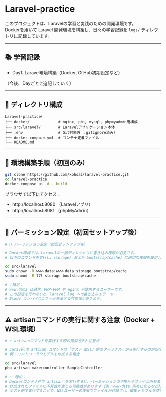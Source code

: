# Laravel-practice

このプロジェクトは、Laravelの学習と実践のための開発環境です。  
Dockerを用いて Laravel 開発環境を構築し、日々の学習記録を `logs/` ディレクトリに記録しています。

---

## 📚 学習記録

- Day1: Laravel環境構築（Docker, GitHub初期設定など）

（今後、Dayごとに追記していく）

---

## 📁 ディレクトリ構成

```
Laravel-practice/
├── docker/             # nginx, php, mysql, phpmyadmin用構成
├── src/laravel/        # Laravelアプリケーション本体
├── .env                # Git対象外（.gitignore済み）
├── docker-compose.yml  # コンテナ定義ファイル
└── README.md
```

---

## 🚀 環境構築手順（初回のみ）

```bash
git clone https://github.com/kohsai/laravel-practice.git
cd laravel-practice
docker-compose up -d --build
```

ブラウザで以下にアクセス：

- http://localhost:8080 （Laravelアプリ）  
- http://localhost:8081 （phpMyAdmin）

---

## 🔧 パーミッション設定（初回セットアップ後）

```bash
# 📁 パーミッション設定（初回セットアップ後）

# Docker環境では、Laravelの一部ディレクトリに書き込み権限が必要です。
# 以下のコマンドを実行し、storage/ および bootstrap/cache/ に適切な権限を設定してください。

cd src/laravel
sudo chown -R www-data:www-data storage bootstrap/cache
sudo chmod -R 775 storage bootstrap/cache

# 💡補足：
# www-data は通常、PHP-FPM や nginx が使用するユーザーです。
# この設定を行わないと、laravel.log への書き込みエラーや
# Blade コンパイルエラーが発生する可能性があります。
```

---

## ⚠️ artisanコマンドの実行に関する注意（Docker + WSL環境）

```bash
# ⚡ artisanコマンドを実行する際の推奨方法と注意点

# Laravelの artisan コマンドは「ホスト（WSL）側のターミナル」から実行するのが安全です。
# 例：コントローラやモデルを作成する場合

cd src/laravel
php artisan make:controller SampleController

# ✅ 理由：
# Dockerコンテナ内で artisan を実行すると、パーミッションの不整合やファイル所有者の違いにより、
# 作成されたファイルに不具合が生じる可能性があります（例：www-data 所有になるなど）。
# ホスト側で実行することで、WSLユーザーの権限でファイルが作成され、編集トラブルを防げます。
```
